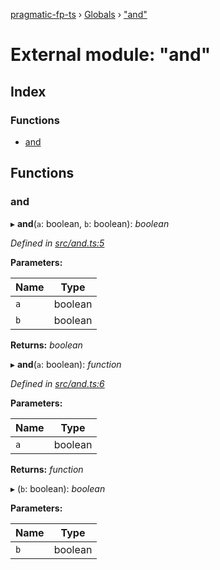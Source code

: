 [pragmatic-fp-ts](../README.md) › [Globals](../globals.md) › ["and"](_and_.md)

# External module: "and"

## Index

### Functions

* [and](_and_.md#and)

## Functions

###  and

▸ **and**(`a`: boolean, `b`: boolean): *boolean*

*Defined in [src/and.ts:5](https://github.com/hermann-p/pragmatic-fp-ts/blob/ae00bcd/src/and.ts#L5)*

**Parameters:**

Name | Type |
------ | ------ |
`a` | boolean |
`b` | boolean |

**Returns:** *boolean*

▸ **and**(`a`: boolean): *function*

*Defined in [src/and.ts:6](https://github.com/hermann-p/pragmatic-fp-ts/blob/ae00bcd/src/and.ts#L6)*

**Parameters:**

Name | Type |
------ | ------ |
`a` | boolean |

**Returns:** *function*

▸ (`b`: boolean): *boolean*

**Parameters:**

Name | Type |
------ | ------ |
`b` | boolean |
